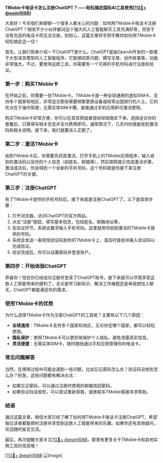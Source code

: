 **TMoble卡电话卡怎么注册ChatGPT？——轻松搞定国际AI工具使用[[TG💪+ @esim1088](https://t.me/s/esim1088)]**

大家好！今天咱们来聊聊一个很多人都关心的问题：如何用TMoble卡电话卡注册ChatGPT？相信不少小伙伴都对这个强大的人工智能聊天工具充满好奇，但苦于没有合适的电话卡而无法注册。别担心，这篇文章将手把手教你如何用TMoble卡轻松搞定这一切！

首先，让我们简单介绍一下ChatGPT是什么。ChatGPT是由OpenAI开发的一款基于大型语言模型的人工智能程序，它能够回答问题、撰写文章、创作故事等，功能非常强大。不过，要使用这款工具，你需要有一个可用的手机号码进行注册和验证。

### **第一步：购买TMoble卡**
在开始之前，你需要一张TMoble卡。TMoble卡是一种全球通用的虚拟SIM卡，支持多个国家和地区，非常适合那些需要频繁更换设备或经常出国旅行的人士。它的优点在于操作简便，无需实体SIM卡槽，直接通过手机应用即可激活使用。

购买TMoble卡非常方便，你可以在其官网或者授权经销商处下单。选择适合你的套餐后，只需填写相关信息并支付费用即可。通常情况下，几天内你就能收到激活码和相关说明。接下来，我们就要进入正题了。

### **第二步：激活TMoble卡**
收到TMoble卡后，你需要先将其激活。打开手机上的TMoble应用程序，输入收到的激活码以及你的个人信息（如姓名、邮箱等），然后按照提示完成激活步骤。激活成功后，你会得到一个全新的手机号码，这个号码就是你接下来注册ChatGPT的关键。

### **第三步：注册ChatGPT**
有了TMoble卡提供的手机号码后，接下来就是注册ChatGPT了。以下是具体步骤：

1. 打开浏览器，访问ChatGPT的官方网站。
2. 点击“注册”按钮，填写基本信息，包括姓名、邮箱地址等。
3. 在验证环节，系统会要求输入手机号码。这里就用你刚刚激活的TMoble卡提供的号码。
4. 系统会发送一条短信验证码到你的TMoble卡上，请及时查收并输入验证码以完成验证。
5. 验证完成后，你可以设置密码并登录账户。

### **第四步：开始体验ChatGPT**
恭喜你！现在你已经成功注册并登录了ChatGPT账号。接下来就可以尽情享受这款人工智能带来的便利了。无论是学习新知识、解决工作难题还是单纯想找人聊天，ChatGPT都能满足你的需求。

### **使用TMoble卡的优势**
为什么选择TMoble卡作为注册ChatGPT的工具呢？主要有以下几个原因：
- **全球通用**：TMoble卡支持多个国家和地区，无论你在哪个国家，都可以轻松使用。
- **隐私保护**：使用TMoble卡可以更好地保护个人隐私，避免泄露真实信息。
- **灵活便捷**：无需实体SIM卡，随时随地通过手机应用管理你的电话卡。

### **常见问题解答**
当然，在使用过程中可能会遇到一些问题，比如忘记密码怎么办？验证码没收到怎么办？别急，这些问题都有解决办法：
- 如果忘记密码，可以通过注册时使用的邮箱找回密码。
- 如果验证码没收到，可以尝试重新获取，或者联系TMoble客服寻求帮助。

### **结语**
通过这篇文章，相信大家已经了解了如何用TMoble卡电话卡注册ChatGPT。希望每位读者都能顺利注册并享受到这款人工智能带来的乐趣。如果你还有其他疑问，欢迎随时留言交流。

最后，再次提醒大家关注[TG💪+ @esim1088](https://t.me/s/esim1088)，那里有更多关于TMoble卡和其他实用工具的信息哦！

[[TG💪+ @esim1088](https://t.me/s/esim1088) ![Image](https://i.postimg.cc/4NQfJmqS/Snipaste-2025-05-13-00-14-12.png)]